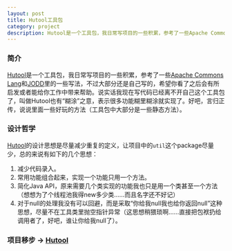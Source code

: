 ```yaml
---
layout: post
title: Hutool工具包
category: project
description: Hutool是一个工具包，我日常写项目的一些积累，参考了一些Apache Commons Lang和JODD里的一些写法，不过大部分还是自己写的，希望你看了之后会有所启发或者能给你工作中带来帮助。说实话我现在写代码已经离不开自己这个工具包了，叫做Hutool也有“糊涂”之意，表示很多功能糊里糊涂就实现了。好吧，言归正传，说说里面一些好玩的方法（工具包中大部分是一些静态方法）。
---
```


### 简介
[Hutool](https://github.com/looly/hutool)是一个工具包，我日常写项目的一些积累，参考了一些[Apache Commons Lang](http://commons.apache.org/)和[JODD](http://jodd.org/)里的一些写法，不过大部分还是自己写的，希望你看了之后会有所启发或者能给你工作中带来帮助。说实话我现在写代码已经离不开自己这个工具包了，叫做Hutool也有“糊涂”之意，表示很多功能糊里糊涂就实现了。好吧，言归正传，说说里面一些好玩的方法（工具包中大部分是一些静态方法）。

### 设计哲学
[Hutool](https://github.com/looly/hutool)的设计思想是尽量减少重复的定义，让项目中的`util`这个package尽量少，总的来说有如下的几个思想：

1. 减少代码录入。
2. 常用功能组合起来，实现一个功能只用一个方法。
3. 简化Java API，原来需要几个类实现的功能我也只是用一个类甚至一个方法（想想为了个线程池我得new多少类……而且名字还不好记）
4. 对于null的处理我没有可以回避，而是采取“你给我null我也给你返回null”这种思想，尽量不在工具类里抛空指针异常（这思想稍猥琐啊……直接把包袱扔给调用者了，好吧，谁让你给我null了）。

### 项目移步 -> [Hutool](https://github.com/looly/hutool)